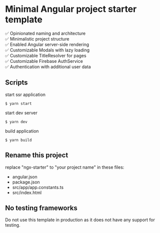 # Minimal Angular project starter template

✅ Opinionated naming and architecture\
✅ Minimalistic project structure\
✅ Enabled Angular server-side rendering\
✅ Customizable Modals with lazy loading\
✅ Customizable TitleResolver for pages\
✅ Customizable Firebase AuthService\
✅ Authentication with additional user data

## Scripts
start ssr application
```
$ yarn start
```

start dev server
```
$ yarn dev 
```

build application
```
$ yarn build
```

## Rename this project

replace "ngx-starter" to "your project name" in these files:
- angular.json
- package.json
- src/app/app.constants.ts
- src/index.html

## No testing frameworks

Do not use this template in production as it does not have any support for testing.